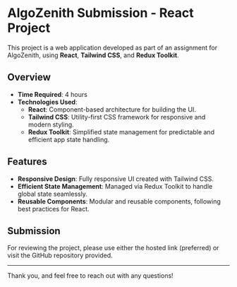 # AlgoZenith Submission - React Project

This project is a web application developed as part of an assignment for AlgoZenith, using **React**, **Tailwind CSS**, and **Redux Toolkit**.

## Overview

- **Time Required**: 4 hours
- **Technologies Used**:
  - **React**: Component-based architecture for building the UI.
  - **Tailwind CSS**: Utility-first CSS framework for responsive and modern styling.
  - **Redux Toolkit**: Simplified state management for predictable and efficient app state handling.

## Features

- **Responsive Design**: Fully responsive UI created with Tailwind CSS.
- **Efficient State Management**: Managed via Redux Toolkit to handle global state seamlessly.
- **Reusable Components**: Modular and reusable components, following best practices for React.

## Submission

For reviewing the project, please use either the hosted link (preferred) or visit the GitHub repository provided.

---

Thank you, and feel free to reach out with any questions!
